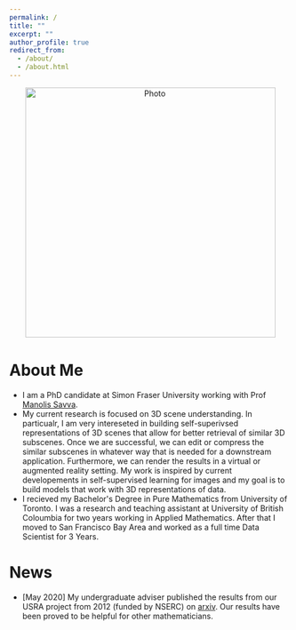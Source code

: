 ```yaml
---
permalink: /
title: ""
excerpt: ""
author_profile: true
redirect_from: 
  - /about/
  - /about.html
---
```


<p align="center">
  <img src="https://reza-asad.github.io/images/reza_asad_img.JPG?raw=true" alt="Photo" style="width: 450px;"/> 
</p>

# About Me
- I am a PhD candidate at Simon Fraser University working with Prof [Manolis Savva](https://msavva.github.io). 
- My current research is focused on 3D scene understanding. In particualr, I am very intereseted in building self-superivsed representations of 3D scenes that allow for better retrieval of similar 3D subscenes. Once we are successful, we can edit or compress the similar subscenes in whatever way that is needed for a downstream application. Furthermore, we can render the results in a virtual or augmented reality setting. My work is inspired by current developements in self-supervised learning for images and my goal is to build models that work with 3D representations of data.
- I recieved my Bachelor's Degree in Pure Mathematics from University of Toronto. I was a research and teaching assistant at University of British Coloumbia for two years working in Applied Mathematics. After that I moved to San Francisco Bay Area and worked as a full time Data Scientist for 3 Years.

News
======
- [May 2020] My undergraduate adviser published the results from our USRA project from 2012 (funded by NSERC) on [arxiv](https://arxiv.org/abs/2005.13597). Our results have been proved to be helpful for other mathematicians. 

